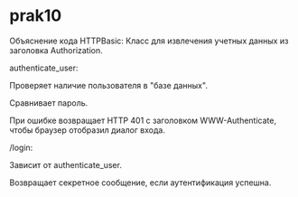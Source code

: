 # prak10
 Объяснение кода
HTTPBasic: Класс для извлечения учетных данных из заголовка Authorization.

authenticate_user:

Проверяет наличие пользователя в "базе данных".

Сравнивает пароль.

При ошибке возвращает HTTP 401 с заголовком WWW-Authenticate, чтобы браузер отобразил диалог входа.

/login:

Зависит от authenticate_user.

Возвращает секретное сообщение, если аутентификация успешна.